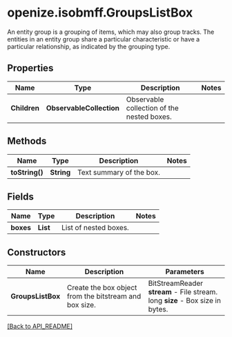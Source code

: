 # openize.isobmff.GroupsListBox

An entity group is a grouping of items, which may also group tracks. The entities in an entity group share a particular characteristic or have a particular relationship, as indicated by the grouping type.

## Properties

Name | Type | Description | Notes
------------ | ------------- | ------------- | -------------
**Children** | **ObservableCollection<Box>** | Observable collection of the nested boxes. | 

## Methods

Name | Type | Description | Notes
------------ | ------------- | ------------- | -------------
**toString()** | **String** | Text summary of the box. | 

## Fields

Name | Type | Description | Notes
------------ | ------------- | ------------- | -------------
**boxes** | **List<Box>** | List of nested boxes. | 

## Constructors

Name | Description | Parameters
------------ | ------------- | -------------
**GroupsListBox** | Create the box object from the bitstream and box size. | BitStreamReader **stream** - File stream.<br />long **size** - Box size in bytes.

[[Back to API_README]](API_README.md)